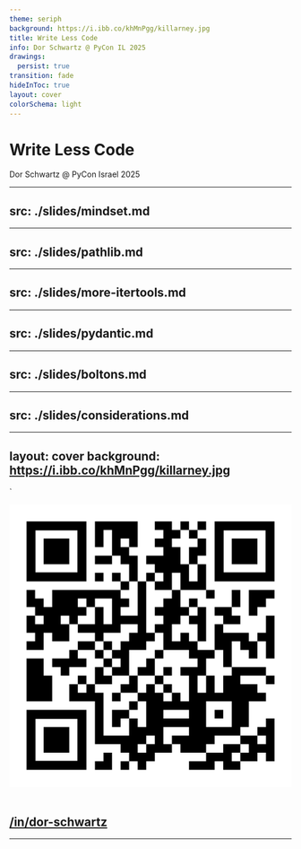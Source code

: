 ```yaml
---
theme: seriph
background: https://i.ibb.co/khMnPgg/killarney.jpg
title: Write Less Code
info: Dor Schwartz @ PyCon IL 2025
drawings:
  persist: true
transition: fade
hideInToc: true
layout: cover
colorSchema: light
---
```


<style>
.slidev-code {
  --slidev-code-font-size: 16px; 
  font-size: var(--slidev-code-font-size) !important;
}
</style>
 
# Write Less Code

Dor Schwartz @ PyCon Israel 2025

---
src: ./slides/mindset.md
---
---
src: ./slides/pathlib.md
---
---
src: ./slides/more-itertools.md
--- 
---
src: ./slides/pydantic.md
---
---
src: ./slides/boltons.md
---
---
src: ./slides/considerations.md
---
---
layout: cover
background: https://i.ibb.co/khMnPgg/killarney.jpg
---
`
<div class="flex justify-center">
  <img src="https://raw.githubusercontent.com/ScDor/pyconil25/refs/heads/main/qr.png" alt="QR Code" class="w-100 h-100" />
</div>

<br>

## [/in/dor-schwartz](https://www.linkedin.com/in/dor-schwartz/)

---